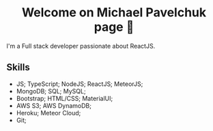 <h1 align="center"> Welcome on Michael Pavelchuk page 👋</h1>

I'm a Full stack developer passionate about ReactJS. 

## Skills

- JS; TypeScript; NodeJS; ReactJS; MeteorJS;
- MongoDB; SQL; MySQL;
- Bootstrap; HTML/CSS; MaterialUI;
- AWS S3; AWS DynamoDB;
- Heroku; Meteor Cloud;
- Git;
  
<!--
**Baller-Michael/Baller-Michael** is a ✨ _special_ ✨ repository because its `README.md` (this file) appears on your GitHub profile.

Here are some ideas to get you started:

- 🔭 I’m currently working on ...
- 🌱 I’m currently learning ...
- 👯 I’m looking to collaborate on ...
- 🤔 I’m looking for help with ...
- 💬 Ask me about ...
- 📫 How to reach me: ...
- 😄 Pronouns: ...
- ⚡ Fun fact: ...
-->
